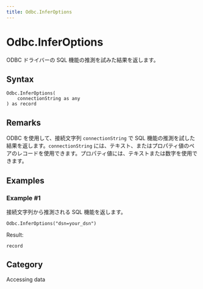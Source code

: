 ```yaml
---
title: Odbc.InferOptions
---
```


# Odbc.InferOptions


ODBC ドライバーの SQL 機能の推測を試みた結果を返します。


## Syntax

```powerquery
Odbc.InferOptions(
    connectionString as any
) as record
```


## Remarks

ODBC を使用して、接続文字列 <code>connectionString</code> で SQL 機能の推測を試した結果を返します。<code>connectionString</code> には、テキスト、またはプロパティ値のペアのレコードを使用できます。プロパティ値には、テキストまたは数字を使用できます。


## Examples

### Example #1 
接続文字列から推測される SQL 機能を返します。
```powerquery
Odbc.InferOptions("dsn=your_dsn")
```

Result: 
```powerquery
record
```




## Category
Accessing data
